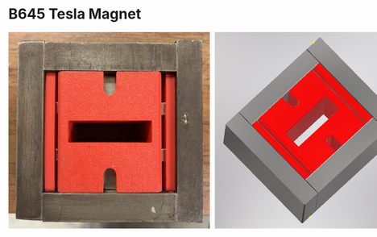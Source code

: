 # B645 Tesla Magnet

<div style="display: flex;">
  <img src="b645magnet_proto.jpg" alt="Description of image 1" style="margin-right: 10px;" width="400">
  <img src="b645magnet_CAD.PNG" alt="Description of image 2" width="400" height="390">
</div>

